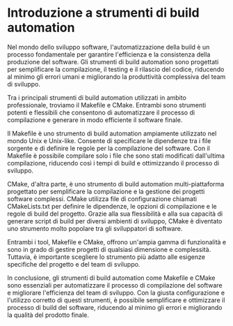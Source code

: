 # Introduzione a strumenti di build automation

Nel mondo dello sviluppo software, l'automatizzazione della build è un processo fondamentale per garantire l'efficienza e la consistenza della produzione del software. Gli strumenti di build automation sono progettati per semplificare la compilazione, il testing e il rilascio del codice, riducendo al minimo gli errori umani e migliorando la produttività complessiva del team di sviluppo.

Tra i principali strumenti di build automation utilizzati in ambito professionale, troviamo il Makefile e CMake. Entrambi sono strumenti potenti e flessibili che consentono di automatizzare il processo di compilazione e generare in modo efficiente il software finale.

Il Makefile è uno strumento di build automation ampiamente utilizzato nel mondo Unix e Unix-like. Consente di specificare le dipendenze tra i file sorgente e di definire le regole per la compilazione del software. Con il Makefile è possibile compilare solo i file che sono stati modificati dall'ultima compilazione, riducendo così i tempi di build e ottimizzando il processo di sviluppo.

CMake, d'altra parte, è uno strumento di build automation multi-piattaforma progettato per semplificare la compilazione e la gestione dei progetti software complessi. CMake utilizza file di configurazione chiamati CMakeLists.txt per definire le dipendenze, le opzioni di compilazione e le regole di build del progetto. Grazie alla sua flessibilità e alla sua capacità di generare script di build per diversi ambienti di sviluppo, CMake è diventato uno strumento molto popolare tra gli sviluppatori di software.

Entrambi i tool, Makefile e CMake, offrono un'ampia gamma di funzionalità e sono in grado di gestire progetti di qualsiasi dimensione e complessità. Tuttavia, è importante scegliere lo strumento più adatto alle esigenze specifiche del progetto e del team di sviluppo.

In conclusione, gli strumenti di build automation come Makefile e CMake sono essenziali per automatizzare il processo di compilazione del software e migliorare l'efficienza del team di sviluppo. Con la giusta configurazione e l'utilizzo corretto di questi strumenti, è possibile semplificare e ottimizzare il processo di build del software, riducendo al minimo gli errori e migliorando la qualità del prodotto finale.